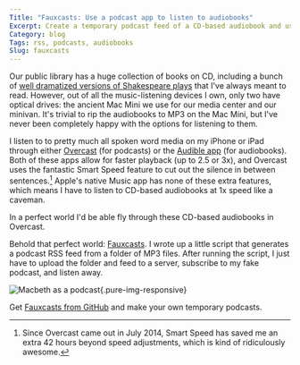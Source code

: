 ```yaml
---
Title: "Fauxcasts: Use a podcast app to listen to audiobooks"
Excerpt: Create a temporary podcast feed of a CD-based audiobook and use a modern podcast app to listen to the book faster and better.
Category: blog
Tags: rss, podcasts, audiobooks
Slug: fauxcasts
---
```



Our public library has a huge collection of books on CD, including a bunch of [well dramatized versions of Shakespeare plays](https://en.wikipedia.org/wiki/Arkangel_Shakespeare) that I've always meant to read. However, out of all the music-listening devices I own, only two have optical drives: the ancient Mac Mini we use for our media center and our minivan. It's trivial to rip the audiobooks to MP3 on the Mac Mini, but I've never been completely happy with the options for listening to them. 

I listen to to pretty much all spoken word media on my iPhone or iPad through either [Overcast](https://overcast.fm/) (for podcasts) or the [Audible app](https://www.audible.com/sw) (for audiobooks). Both of these apps allow for faster playback (up to 2.5 or 3x), and Overcast uses the fantastic Smart Speed feature to cut out the silence in between sentences.[^1] Apple's native Music app has none of these extra features, which means I have to listen to CD-based audiobooks at 1x speed like a caveman. 

In a perfect world I'd be able fly through these CD-based audiobooks in Overcast. 

Behold that perfect world: [Fauxcasts](https://github.com/andrewheiss/fauxcasts). I wrote up a little script that generates a podcast RSS feed from a folder of MP3 files. After running the script, I just have to upload the folder and feed to a server, subscribe to my fake podcast, and listen away.

![Macbeth as a podcast](/files/images/fauxcast.png){.pure-img-responsive}

Get [Fauxcasts from GitHub](https://github.com/andrewheiss/fauxcasts) and make your own temporary podcasts.

[^1]:   Since Overcast came out in July 2014, Smart Speed has saved me an extra 42 hours beyond speed adjustments, which is kind of ridiculously awesome.
